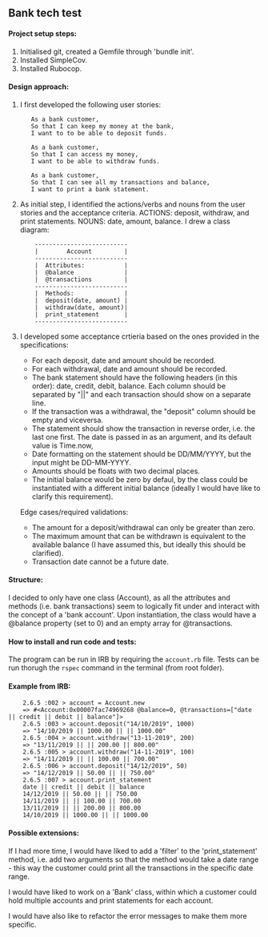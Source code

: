 ## Bank tech test

#### Project setup steps: 
 1. Initialised git, created a Gemfile through 'bundle init'.
 2. Installed SimpleCov.
 3. Installed Rubocop.

#### Design approach: 

 1.  I first developed the following user stories:

            As a bank customer, 
            So that I can keep my money at the bank, 
            I want to to be able to deposit funds.

            As a bank customer, 
            So that I can access my money, 
            I want to be able to withdraw funds.

            As a bank customer, 
            So that I can see all my transactions and balance, 
            I want to print a bank statement. 
                
 2. As initial step, I identified the actions/verbs and nouns from the user stories and the acceptance criteria. ACTIONS: deposit, withdraw, and print statements. NOUNS: date, amount, balance. I drew a class diagram:

            --------------------------
            |        Account         |
            --------------------------
            |  Attributes:           |
            |  @balance              |   
            |  @transactions         |           
            --------------------------
            |  Methods:              |
            |  deposit(date, amount) |
            |  withdraw(date, amount)|
            |  print_statement       |
            --------------------------

 3. I developed some acceptance crtieria based on the ones provided in the specifications: 

    - For each deposit, date and amount should be recorded.
    - For each withdrawal, date and amount should be recorded.
    - The bank statement should have the following headers (in this order): date, credit, debit, balance. Each column should be separated by "||" and each transaction should show on a separate line.
    - If the transaction was a withdrawal, the "deposit" column should be empty and viceversa.
    - The statement should show the transaction in reverse order, i.e. the last one first. The date is passed in as an argument, and its default value is Time.now,
    - Date formatting on the statement should be DD/MM/YYYY, but the input might be DD-MM-YYYY.
    - Amounts should be floats with two decimal places.
    - The initial balance would be zero by defaul, by the class could be instantiated with a different initial balance (ideally I would have like to clarify this requirement).

    Edge cases/required validations:
    - The amount for a deposit/withdrawal can only be greater than zero.
    - The maximum amount that can be withdrawn is equivalent to the available balance (I have assumed this, but ideally this should be clarified).
    - Transaction date cannot be a future date. 

#### Structure:

I decided to only have one class (Account), as all the attributes and methods (i.e. bank transactions) seem to logically fit under and interact with the concept of a 'bank account'. Upon instantiation, the class would have a @balance property (set to 0) and an empty array for @transactions. 

#### How to install and run code and tests:

The program can be run in IRB by requiring the ```account.rb``` file. Tests can be run thorugh the ```rspec``` command in the terminal (from root folder).

#### Example from IRB:

        2.6.5 :002 > account = Account.new
        => #<Account:0x00007fac74969268 @balance=0, @transactions=["date || credit || debit || balance"]> 
        2.6.5 :003 > account.deposit("14/10/2019", 1000)
        => "14/10/2019 || 1000.00 || || 1000.00" 
        2.6.5 :004 > account.withdraw("13-11-2019", 200)
        => "13/11/2019 || || 200.00 || 800.00" 
        2.6.5 :005 > account.withdraw("14-11-2019", 100)
        => "14/11/2019 || || 100.00 || 700.00" 
        2.6.5 :006 > account.deposit("14/12/2019", 50)
        => "14/12/2019 || 50.00 || || 750.00" 
        2.6.5 :007 > account.print_statement
        date || credit || debit || balance
        14/12/2019 || 50.00 || || 750.00
        14/11/2019 || || 100.00 || 700.00
        13/11/2019 || || 200.00 || 800.00
        14/10/2019 || 1000.00 || || 1000.00

#### Possible extensions:

If I had more time, I would have liked to add a 'filter' to the 'print_statement' method, i.e. add two arguments so that the method would take a date range - this way the customer could print all the transactions in the specific date range.

I would have liked to work on a 'Bank' class, within which a customer could hold multiple accounts and print statements for each account.

I would have also like to refactor the error messages to make them more specific. 


